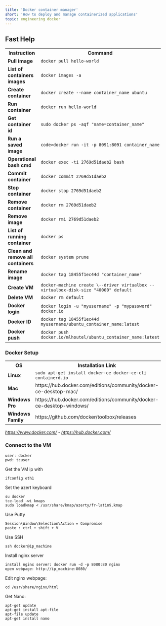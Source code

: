 ```yaml
---
title: 'Docker container manager'
short: 'How to deploy and manage containerized applications'
topic: engineering docker
---
```


## Fast Help

<table >
<tr>
<th>Instruction</th>
<th>Command</th>
</tr>
<tr>
<td><b>Pull image</b></td>
<td><code>docker pull hello-world</code></td>
</tr>
<tr>
<td><b>List of containers images</b></td>
<td><code>docker images -a</code></td>
</tr>
<tr>
<td><b>Create container</b></td>
<td><code>docker create --name container_name ubuntu</code></td>
</tr>
<tr>
<td><b>Run container</b></td>
<td><code>docker run hello-world</code></td>
</tr>
<tr>
<td><b>Get container id</b></td>
<td><code>sudo docker ps -aqf "name=container_name"</code></td>
</tr>
<tr>
<td><b>Run a saved image</b></td>
<td><code>code>docker run -it -p 8091:8091 container_name</code></td>
</tr>
<tr>
<td><b>Operational bash cmd</b></td>
<td><code>docker exec -ti 2769d51daeb2 bash</code></td>
</tr>
<tr>
<td><b>Commit container</b></td>
<td><code>docker commit 2769d51daeb2</code></td>
</tr>
<tr>
<td><b>Stop container</b></td>
<td><code>docker stop 2769d51daeb2</code></td>
</tr>
<tr>
<td><b>Remove container</b></td>
<td><code>docker rm 2769d51daeb2</code></td>
</tr>
<tr>
<td><b>Remove image</b></td>
<td><code>docker rmi 2769d51daeb2</code></td>
</tr>
<tr>
<td><b>List of running container</b></td>
<td><code>docker ps</code></td>
</tr>
<tr>
<td><b>Clean and remove all containers</b></td>
<td><code>docker system prune</code></td>
</tr>
<tr>
<td><b>Rename image</b></td>
<td><code>docker tag 18455f1ec44d "container_name"</code></td>
</tr>
<tr>
<td><b>Create VM</b></td>
<td><code>docker-machine create \--driver virtualbox --virtualbox-disk-size "40000" default</code></td>
</tr>
<tr>
<td><b>Delete VM</b></td>
<td><code>docker rm default</code></td>
</tr>
<tr>
<td><b>Docker login</b></td>
<td><code>docker login -u "myusername" -p "mypassword" docker.io</code></td>
</tr>
<tr>
<td><b>Docker ID</b></td>
<td><code>docker tag 18455f1ec44d myusername/ubuntu_container_name:latest</code></td>
</tr>
<tr>
<td><b>Docker push</b></td>
<td><code>docker push docker.io/mlhoutel/ubuntu_container_name:latest</code></td>
</tr>
</table>

### Docker Setup

<table >
<tr>
<th>OS</th>
<th>Installation Link</th>
</tr>
<tr>
<td><b>Linux</b></td>
<td><code>sudo apt-get install docker-ce docker-ce-cli containerd.io</code></td>
</tr>
<tr>
<td><b>Mac</b></td>
<td>https://hub.docker.com/editions/community/docker-ce-desktop-mac/</td>
</tr>
<tr>
<td><b>Windows Pro</b></td>
<td>https://hub.docker.com/editions/community/docker-ce-desktop-windows/</td>
</tr>
<tr>
<td><b>Windows Family</b></td>
<td>https://github.com/docker/toolbox/releases</td>
</tr>
</table>

<em>https://www.docker.com/ - https://hub.docker.com/</em>

### Connect to the VM

```
user: docker
pwd: tcuser
```

Get the VM ip with

```
ifconfig eth1
```

Set the azert keyboard

```
su docker
tce-load -wi kmaps
sudo loadkmap < /usr/share/kmap/azerty/fr-latin9.kmap
```

Use Putty

```
Session\Window\Selection\Action = Compromise
paste : ctrl + shift + V
```

Use SSH

```
ssh docker@ip_machine
```

Install nginx server

```
install nginx server: docker run -d -p 8080:80 nginx
open webpage: http://ip_machine:8080/
```

Edit nginx webpage:

```
cd /usr/share/nginx/html
```

Get Nano:

```
apt-get update
apt-get install apt-file
apt-file update
apt-get install nano
```
